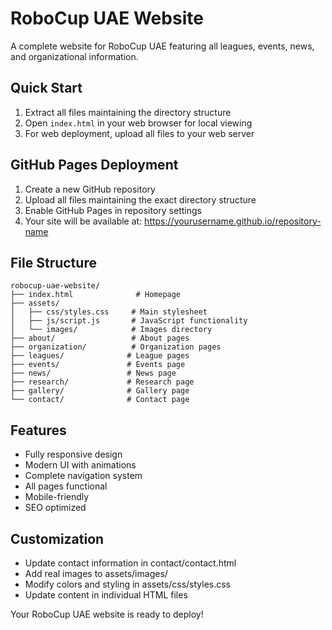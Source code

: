 # RoboCup UAE Website

A complete website for RoboCup UAE featuring all leagues, events, news, and organizational information.

## Quick Start

1. Extract all files maintaining the directory structure
2. Open `index.html` in your web browser for local viewing
3. For web deployment, upload all files to your web server

## GitHub Pages Deployment

1. Create a new GitHub repository
2. Upload all files maintaining the exact directory structure
3. Enable GitHub Pages in repository settings
4. Your site will be available at: https://yourusername.github.io/repository-name

## File Structure

```
robocup-uae-website/
├── index.html              # Homepage
├── assets/
│   ├── css/styles.css     # Main stylesheet
│   ├── js/script.js       # JavaScript functionality
│   └── images/            # Images directory
├── about/                 # About pages
├── organization/          # Organization pages
├── leagues/              # League pages
├── events/               # Events page
├── news/                 # News page
├── research/             # Research page
├── gallery/              # Gallery page
└── contact/              # Contact page
```

## Features

- Fully responsive design
- Modern UI with animations
- Complete navigation system
- All pages functional
- Mobile-friendly
- SEO optimized

## Customization

- Update contact information in contact/contact.html
- Add real images to assets/images/
- Modify colors and styling in assets/css/styles.css
- Update content in individual HTML files

Your RoboCup UAE website is ready to deploy!

